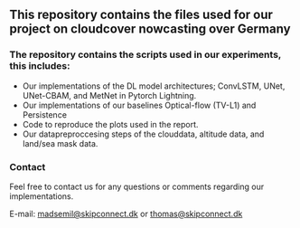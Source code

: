 ## This repository contains the files used for our project on cloudcover nowcasting over Germany


### The repository contains the scripts used in our experiments, this includes: 

- Our implementations of the DL model architectures; ConvLSTM, UNet, UNet-CBAM, and MetNet in Pytorch Lightning. 
- Our implementations of our baselines Optical-flow (TV-L1) and Persistence
- Code to reproduce the plots used in the report.
- Our datapreproccesing steps of the clouddata, altitude data, and land/sea mask data.


### Contact
Feel free to contact us for any questions or comments regarding our implementations.

E-mail: madsemil@skipconnect.dk or thomas@skipconnect.dk
